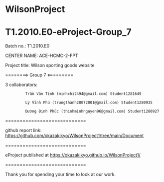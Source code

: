 # WilsonProject
# T1.2010.E0-eProject-Group_7
Batch no.: T1.2010.E0

CENTER NAME: ACE-HCMC-2-FPT

Project title: Wilson sporting goods website

========> Group 7 <=========

3 collaborators:

             Trần Văn Tính (minhchi2494@gmail.com) Student1281649

             Lý Vĩnh Phú (trungthanh28072001@gmail.com) Student1280935
             
             Dương Đinh Phúc (thinhminhnguyen96@gmail.com) Student1280927
============================

github report link: https://github.com/okazakikyo/WilsonProject1/tree/main/Document

============================

eProject published at https://okazakikyo.github.io/WilsonProject1/

============================

Thank you for spending your time to look at our work.
